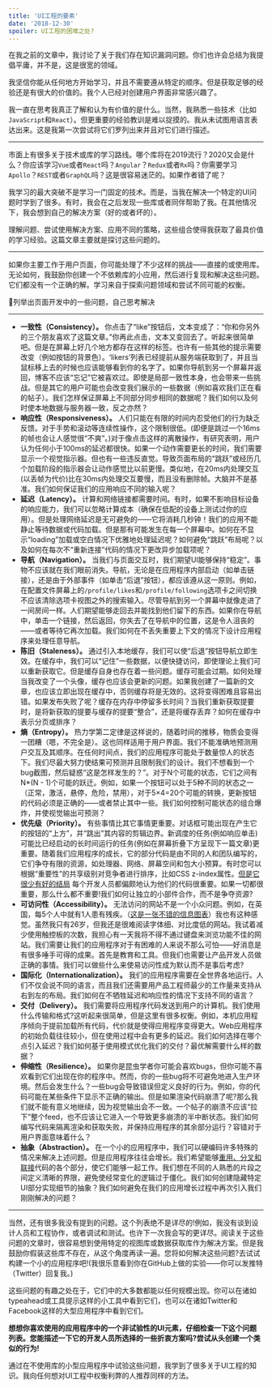```yaml
---
title: 'UI工程的要素'
date: '2018-12-30'
spoiler: UI工程的困难之处?
---
```


在我之前的文章中，我讨论了关于我们存在知识漏洞问题。你们也许会总结为我提倡平庸，并不是，这是很宽的领域。

我坚信你能从任何地方开始学习，并且不需要遵从特定的顺序。但是获取足够的经验还是有很大的价值的。我个人已经对创建用户界面非常感兴趣了。

我一直在思考我真正了解和认为有价值的是什么。当然，我熟悉一些技术（比如`JavaScript`和`React`）。但更重要的经验教训是难以捉摸的。我从未试图用语言表达出来。这是我第一次尝试将它们罗列出来并且对它们进行描述。

***

市面上有很多关于技术或库的学习路线。哪个库将在2019流行？2020又会是什么？你应该学习`Vue`或者`React`吗？`Angular`？`Redux`或者`Rx`吗？你需要学习`Apollo`？`REST`或者`GraphQL`吗？这是很容易迷茫的。如果作者错了呢？

我学习的最大突破不是学习一门固定的技术。而是，当我在解决一个特定的UI问题时学到了很多。有时，我会在之后发现一些库或者同伴帮助了我。在其他情况下，我会想到自己的解决方案（好的或者坏的）。

理解问题、尝试使用解决方案、应用不同的策略，这些组合使得我获取了最具价值的学习经验。这篇文章主要就是探讨这些问题的。

***

如果你主要工作于用户页面，你可能处理了不少这样的挑战——直接的或使用库。无论如何，我鼓励你创建一个不依赖库的小应用，然后进行复现和解决这些问题。它们都没有一个正确的解。学习来自于探索问题领域和尝试不同可能的权衡。

🤔列举出页面开发中的一些问题，自己思考解决
***

* **一致性（Consistency）。** 你点击了“like”按钮后，文本变成了：“你和你另外的三个朋友喜欢了这篇文章。”你再此点击，文本又变回去了。听起来很简单吧。但是在屏幕上好几个地方都存在这样的标签。也许有一些其他的提示需要改变（例如按钮的背景色）。‘likers’列表已经提前从服务端获取到了，并且当鼠标移上去的时候也应该能够看到你的名字了。如果你导航到另一个屏幕并返回，博客不应该“忘记”它被喜欢过。即使是局部一致性本身，也会带来一些挑战。但是其它的用户可能也会改变我们展示的一些数据（例如喜欢我们正在看的帖子）。我们怎样保证屏幕上不同部分同步相同的数据呢？我们如何以及何时使本地数据与服务器一致，反之亦然？
* **响应性（Responsiveness）。** 人们只能在有限的时间内忍受他们的行为缺乏反馈。对于手势和滚动等连续性操作，这个限制很低。(即便是跳过一个16ms的帧也会让人感觉很“不爽”。)对于像点击这样的离散操作，有研究表明，用户认为任何小于100ms的延迟都很快。如果一个动作需要更长的时间，我们需要显示一个视觉指示器。但也有一些违反直觉。导致页面布局的“跳跃”或经历几个加载阶段的指示器会让动作感觉比以前更慢。类似地，在20ms内处理交互(以丢帧为代价)比在30ms内处理交互要慢，而且没有删除帧。大脑并不是基准。我们如何保证我们的应用响应不同的输入呢？
* **延迟（Latency）。** 计算和网络链接都需要时间。有时，如果不影响目标设备的响应能力，我们可以忽略计算成本（确保在低配的设备上测试过你的应用）。但是处理网络延迟是无可避免的——它将消耗几秒钟！我们的应用不能静止等待数据或代码加载。但是那有可能发生在每一个屏幕中。如何在不显示“loading”加载或空白情况下优雅地处理延迟呢？如何避免“跳跃”布局呢？以及如何在每次不“重新连接”代码的情况下更改异步加载项呢？
* **导航（Navigation）。** 当我们与页面交互时，我们期望UI能够保持“稳定”。事物不应该就在我们眼前消失。导航，无论是在应用程序内部启动（如单击链接），还是由于外部事件（如单击“后退”按钮），都应该遵从这一原则。例如，在配置文件屏幕上的`/profile/likes`和`/profile/following`选项卡之间切换不应该清除选项卡视图之外的搜索输入。尽管导航到另一个屏幕中就像走进了一间房间一样。人们期望能够走回去并能找到他们留下的东西。如果你在导航中，单击一个链接，然后返回，你失去了在导航中的位置，这是令人沮丧的——或者等待它再次加载。我们如何在不丢失重要上下文的情况下设计应用程序来处理任意导航。
* **陈旧（Staleness）。** 通过引入本地缓存，我们可以使“后退”按钮导航立即生效。在缓存中，我们可以“记住”一些数据，以便快捷访问，即使理论上我们可以重新获取它。但是缓存自身也存在着一些问题。缓存可能会过期。如何处理当我改变了一个头像，缓存也应该会更新的问题。如果我创建了一篇新的文章，也应该立即出现在缓存中，否则缓存将是无效的。这将变得困难且容易出错。如果发布失败了呢？缓存在内存中停留多长时间？当我们重新获取提要时，是将新获取的提要与缓存的提要“整合”，还是将缓存丢弃？如何在缓存中表示分页或排序？
* **熵（Entropy）。** 热力学第二定律是这样说的，随着时间的推移，物质会变得一团糟（嗯，不完全是）。这也同样适用于用户界面。我们不能准确地预测用户交互及其顺序。在任何时间点，我们的应用程序可能处于数量惊人的状态下。我们尽最大努力使结果可预测并且限制我们的设计。我们不想看到一个bug截图，然后疑惑“这是怎样发生的？”。对于N个可能的状态，它们之间有N*(N - 1)个可能的跃迁。例如，如果一个按钮可以处于5种不同的状态之一（正常，激活，悬停，危险，禁用），对于5×4=20个可能的转换，更新按钮的代码必须是正确的——或者禁止其中一些。我们如何控制可能状态的组合爆炸，并使视觉输出可预测？
* **优先级（Priority）。** 有些事情比其它事情更重要。对话框可能出现在产生它的按钮的“上方”，并“跳出”其内容的剪辑边界。新调度的任务(例如响应单击)可能比已经启动的长时间运行的任务(例如在屏幕折叠下方呈现下一篇文章)更重要。随着我们应用程序的成长，它的部分代码是由不同的人和团队编写的，它们争夺有限的资源，如处理器、网络、屏幕空间和包大小预算。有时您可以根据“重要性”的共享级别对竞争者进行排序，比如CSS z-index属性。[但是它很少有好的结局](https://blogs.msdn.microsoft.com/oldnewthing/20050607-00/?p=35413) 每个开发人员都偏颇地认为他们的代码很重要。如果一切都很重要，那么什么都不重要!我们如何让独立的小部件合作，而不是争夺资源?
* **可访问性（Accessibility）。** 无法访问的网站不是一个小众问题。例如，在英国，每5个人中就有1人患有残疾。（[这是一张不错的信息图表](https://www.abrightclearweb.com/web-accessibility-in-the-uk/)）我也有这种感觉。虽然我只有26岁，但我还是很难阅读字体细、对比度低的网站。我试着减少使用触控板的次数，我担心有一天我将不得不通过键盘来浏览功能不佳的网站。我们需要让我们的应用程序对于有困难的人来说不那么可怕——好消息是有很多唾手可得的成果。首先是教育和工具。但我们也需要让产品开发人员做正确的事情。我们可以做些什么来使易访问性成为默认而不是事后考虑?
* **国际化（Internationalization）。** 我们的应用程序需要在全世界各地运行。人们不仅会说不同的语言，而且我们还需要用产品工程师最少的工作量来支持从右到左的布局。我们如何在不牺牲延迟和响应性的情况下支持不同的语言？
* **交付（Delivery）。** 我们需要将应用程序代码发送到用户的计算机。我们使用什么传输和格式?这听起来很简单，但是这里有很多权衡。例如，本机应用程序倾向于提前加载所有代码，代价就是使得应用程序变得更大。Web应用程序的初始负载往往较小，但在使用过程中会有更多的延迟。我们如何选择在哪个点引入延迟？我们如何基于使用模式优化我们的交付？最优解需要什么样的数据？
* **伸缩性（Resilience）。** 如果你是昆虫学者你可能会喜欢bugs，但你可能不喜欢看到它们出现在你的程序中。然而，你的一些bug将不可避免地进入生产环境。然后会发生什么？一些bug会导致错误但定义良好的行为。例如，你的代码可能在某些条件下显示不正确的输出。但是如果渲染代码崩溃了呢?那么我们就不能有意义地继续，因为视觉输出会不一致。一个帖子的崩溃不应该“拉下”整个feed，也不应该让它进入一个导致更多崩溃的半中断状态。我们如何编写代码来隔离渲染和获取失败，并保持应用程序的其余部分运行？容错对于用户界面意味着什么？
* **抽象（Abstraction）。** 在一个小的应用程序中，我们可以硬编码许多特殊的情况来解决上述问题。但是应用程序往往会增长。我们希望能够[重用、分叉和联接](https://overengineered.pro/optimized-for-change/)代码的各个部分，使它们能够一起工作。我们想在不同的人熟悉的片段之间定义清晰的界限，避免使经常变化的逻辑过于僵化。我们如何创建隐藏特定UI部分实现细节的抽象？我们如何避免在我们的应用增长过程中再次引入我们刚刚解决的问题？

***

当然，还有很多我没有提到的问题。这个列表绝不是详尽的!例如，我没有谈到设计人员和工程协作，或者调试和测试。也许下一次我会写的更详尽。阅读关于这些问题的文章时，很容易想到使用特定的视图库或数据获取库作为解决方案。但是我鼓励你假装这些库不存在，从这个角度再读一遍。您将如何解决这些问题?去试试构建一个小的应用程序吧!(我很乐意看到你在GitHub上做的实验——你可以发推特（Twitter）回复我。)

这些问题的有趣之处在于，它们中的大多数都能以任何规模出现。你可以在诸如typeahead或工具提示这样的小工具中看到它们，也可以在诸如Twitter和Facebook这样的大型应用程序中看到它们。

**想想你喜欢使用的应用程序中的一个非试验性的UI元素，仔细检查一下这个问题列表。您能描述一下它的开发人员所选择的一些折衷方案吗?尝试从头创建一个类似的行为!**

通过在不使用库的小型应用程序中试验这些问题，我学到了很多关于UI工程的知识。我向任何想对UI工程中权衡利弊的人推荐同样的方法。
